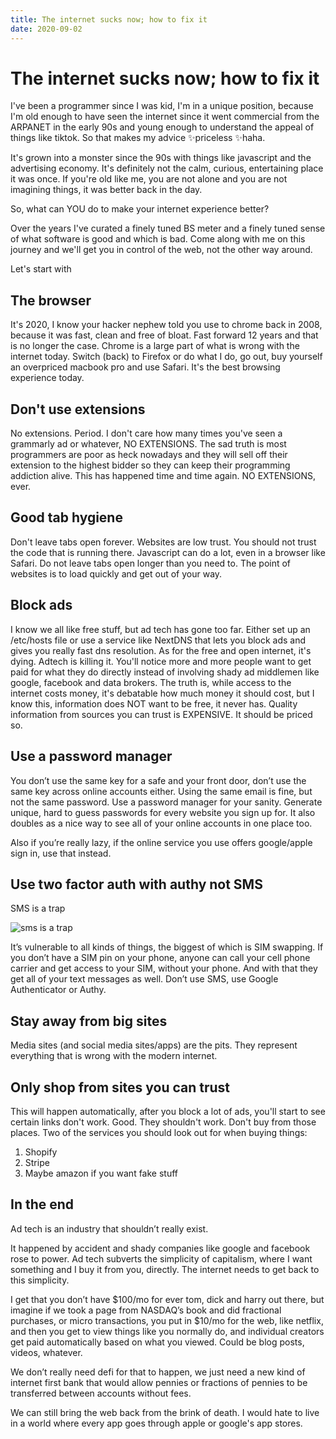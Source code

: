 ```yaml
---
title: The internet sucks now; how to fix it
date: 2020-09-02
---
```


# The internet sucks now; how to fix it

I've been a programmer since I was kid, I'm in a unique position, because I'm old enough to have seen the internet since it went commercial from the ARPANET in the early 90s and young enough to understand the appeal of things like tiktok. So that makes my advice ✨priceless ✨haha.

It's grown into a monster since the 90s with things like javascript and the advertising economy. It's definitely not the calm, curious, entertaining place it was once. If you're old like me, you are not alone and you are not imagining things, it was better back in the day.

So, what can YOU do to make your internet experience better?

Over the years I've curated a finely tuned BS meter and a finely tuned sense of what software is good and which is bad. Come along with me on this journey and we'll get you in control of the web, not the other way around.

Let's start with

## The browser

It's 2020, I know your hacker nephew told you use to chrome back in 2008, because it was fast, clean and free of bloat. Fast forward 12 years and that is no longer the case. Chrome is a large part of what is wrong with the internet today. Switch (back) to Firefox or do what I do, go out, buy yourself an overpriced macbook pro and use Safari. It's the best browsing experience today.

## Don't use extensions

No extensions. Period. I don't care how many times you've seen a grammarly ad or whatever, NO EXTENSIONS. The sad truth is most programmers are poor as heck nowadays and they will sell off their extension to the highest bidder so they can keep their programming addiction alive. This has happened time and time again. NO EXTENSIONS, ever.

## Good tab hygiene

Don't leave tabs open forever. Websites are low trust. You should not trust the code that is running there. Javascript can do a lot, even in a browser like Safari. Do not leave tabs open longer than you need to. The point of websites is to load quickly and get out of your way.

## Block ads

I know we all like free stuff, but ad tech has gone too far. Either set up an /etc/hosts file or use a service like NextDNS that lets you block ads and gives you really fast dns resolution. As for the free and open internet, it's dying. Adtech is killing it. You'll notice more and more people want to get paid for what they do directly instead of involving shady ad middlemen like google, facebook and  data brokers. The truth is, while access to the internet costs money, it's debatable how much money it should cost, but I know this, information does NOT want to be free, it never has. Quality information from sources you can trust is EXPENSIVE. It should be priced so.

## Use a password manager

You don’t use the same key for a safe and your front door, don’t use the same key across online accounts either. Using the same email is fine, but not the same password. Use a password manager for your sanity. Generate unique, hard to guess passwords for every website you sign up for. It also doubles as a nice way to see all of your online accounts in one place too.

Also if you’re really lazy, if the online service you use offers google/apple sign in, use that instead.

## Use two factor auth with authy not SMS

SMS is a trap

![sms is a trap](/itsatrap.jpg)

It’s vulnerable to all kinds of things, the biggest of which is SIM swapping. If you don’t have a SIM pin on your phone, anyone can call your cell phone carrier and get access to your SIM, without your phone. And with that they get all of your text messages as well. Don’t use SMS, use Google Authenticator or Authy.

## Stay away from big sites

Media sites (and social media sites/apps) are the pits. They represent everything that is wrong with the modern internet.

## Only shop from sites you can trust

This will happen automatically, after you block a lot of ads, you'll start to see certain links don't work. Good. They shouldn't work. Don't buy from those places. Two of the services you should look out for when buying things:

1. Shopify
2. Stripe
3. Maybe amazon if you want fake stuff

## In the end

Ad tech is an industry that shouldn’t really exist.

It happened by accident and shady companies like google and facebook rose to power. Ad tech subverts the simplicity of capitalism, where I want something and I buy it from you, directly. The internet needs to get back to this simplicity.

I get that you don’t have $100/mo for ever tom, dick and harry out there, but imagine if we took a page from NASDAQ’s book and did fractional purchases, or micro transactions, you put in $10/mo for the web, like netflix, and then you get to view things like you normally do, and individual creators get paid automatically based on what you viewed. Could be blog posts, videos, whatever.

We don’t really need defi for that to happen, we just need a new kind of internet first bank that would allow pennies or fractions of pennies to be transferred between accounts without fees.

We can still bring the web back from the brink of death. I would hate to live in a world where every app goes through apple or google's app stores.
